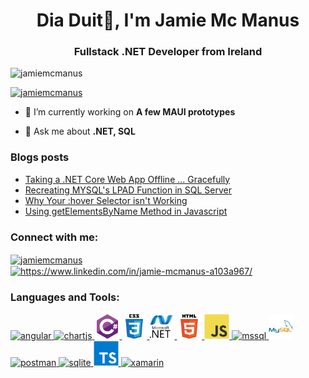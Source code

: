 <h1 align="center">Dia Duit👋, I'm Jamie Mc Manus</h1>
<h3 align="center">Fullstack .NET Developer from Ireland</h3>

<p align="left"> <img src="https://komarev.com/ghpvc/?username=jamiemcmanus&label=Profile%20views&color=0e75b6&style=flat" alt="jamiemcmanus" /> </p>

<p align="left"> <a href="https://github.com/ryo-ma/github-profile-trophy"><img src="https://github-profile-trophy.vercel.app/?username=jamiemcmanus" alt="jamiemcmanus" /></a> </p>

- 🔭 I’m currently working on **A few MAUI prototypes**

- 💬 Ask me about **.NET, SQL**

### Blogs posts
<!-- BLOG-POST-LIST:START -->
- [Taking a .NET Core Web App Offline ... Gracefully](https://dev.to/jamiemcmanus/taking-a-net-core-web-app-offline-gracefully-4clp)
- [Recreating MYSQL&#39;s LPAD Function in SQL Server](https://dev.to/jamiemcmanus/recreating-mysqls-lpad-function-in-sql-server-36ni)
- [Why Your :hover Selector isn&#39;t Working](https://dev.to/jamiemcmanus/why-your-hover-selector-isnt-working-2cm7)
- [Using getElementsByName Method in Javascript](https://dev.to/jamiemcmanus/using-getelementsbyname-method-in-javascript-1jo0)
<!-- BLOG-POST-LIST:END -->

<h3 align="left">Connect with me:</h3>
<p align="left">
<a href="https://dev.to/jamiemcmanus" target="blank"><img align="center" src="https://raw.githubusercontent.com/rahuldkjain/github-profile-readme-generator/master/src/images/icons/Social/devto.svg" alt="jamiemcmanus" height="30" width="40" /></a>
<a href="https://linkedin.com/in/https://www.linkedin.com/in/jamie-mcmanus-a103a967/" target="blank"><img align="center" src="https://raw.githubusercontent.com/rahuldkjain/github-profile-readme-generator/master/src/images/icons/Social/linked-in-alt.svg" alt="https://www.linkedin.com/in/jamie-mcmanus-a103a967/" height="30" width="40" /></a>
</p>

<h3 align="left">Languages and Tools:</h3>
<p align="left"> <a href="https://angular.io" target="_blank" rel="noreferrer"> <img src="https://angular.io/assets/images/logos/angular/angular.svg" alt="angular" width="40" height="40"/> </a> <a href="https://www.chartjs.org" target="_blank" rel="noreferrer"> <img src="https://www.chartjs.org/media/logo-title.svg" alt="chartjs" width="40" height="40"/> </a> <a href="https://www.w3schools.com/cs/" target="_blank" rel="noreferrer"> <img src="https://raw.githubusercontent.com/devicons/devicon/master/icons/csharp/csharp-original.svg" alt="csharp" width="40" height="40"/> </a> <a href="https://www.w3schools.com/css/" target="_blank" rel="noreferrer"> <img src="https://raw.githubusercontent.com/devicons/devicon/master/icons/css3/css3-original-wordmark.svg" alt="css3" width="40" height="40"/> </a> <a href="https://dotnet.microsoft.com/" target="_blank" rel="noreferrer"> <img src="https://raw.githubusercontent.com/devicons/devicon/master/icons/dot-net/dot-net-original-wordmark.svg" alt="dotnet" width="40" height="40"/> </a> <a href="https://www.w3.org/html/" target="_blank" rel="noreferrer"> <img src="https://raw.githubusercontent.com/devicons/devicon/master/icons/html5/html5-original-wordmark.svg" alt="html5" width="40" height="40"/> </a> <a href="https://developer.mozilla.org/en-US/docs/Web/JavaScript" target="_blank" rel="noreferrer"> <img src="https://raw.githubusercontent.com/devicons/devicon/master/icons/javascript/javascript-original.svg" alt="javascript" width="40" height="40"/> </a> <a href="https://www.microsoft.com/en-us/sql-server" target="_blank" rel="noreferrer"> <img src="https://www.svgrepo.com/show/303229/microsoft-sql-server-logo.svg" alt="mssql" width="40" height="40"/> </a> <a href="https://www.mysql.com/" target="_blank" rel="noreferrer"> <img src="https://raw.githubusercontent.com/devicons/devicon/master/icons/mysql/mysql-original-wordmark.svg" alt="mysql" width="40" height="40"/> </a> <a href="https://postman.com" target="_blank" rel="noreferrer"> <img src="https://www.vectorlogo.zone/logos/getpostman/getpostman-icon.svg" alt="postman" width="40" height="40"/> </a> <a href="https://www.sqlite.org/" target="_blank" rel="noreferrer"> <img src="https://www.vectorlogo.zone/logos/sqlite/sqlite-icon.svg" alt="sqlite" width="40" height="40"/> </a> <a href="https://www.typescriptlang.org/" target="_blank" rel="noreferrer"> <img src="https://raw.githubusercontent.com/devicons/devicon/master/icons/typescript/typescript-original.svg" alt="typescript" width="40" height="40"/> </a> <a href="https://dotnet.microsoft.com/apps/xamarin" target="_blank" rel="noreferrer"> <img src="https://raw.githubusercontent.com/detain/svg-logos/780f25886640cef088af994181646db2f6b1a3f8/svg/xamarin.svg" alt="xamarin" width="40" height="40"/> </a> </p>


<!-- BLOG-POST-LIST:START -->
<!-- BLOG-POST-LIST:END -->
